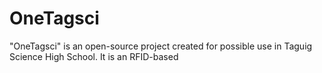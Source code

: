 # OneTagsci
"OneTagsci" is an open-source project created for possible use in Taguig Science High School. It is an RFID-based 
